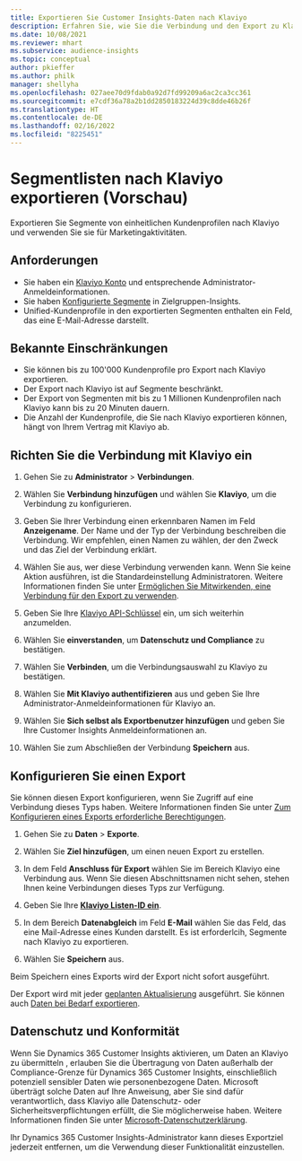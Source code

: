 ```yaml
---
title: Exportieren Sie Customer Insights-Daten nach Klaviyo
description: Erfahren Sie, wie Sie die Verbindung und den Export zu Klaviyo konfigurieren.
ms.date: 10/08/2021
ms.reviewer: mhart
ms.subservice: audience-insights
ms.topic: conceptual
author: pkieffer
ms.author: philk
manager: shellyha
ms.openlocfilehash: 027aee70d9fdab0a92d7fd99209a6ac2ca3cc361
ms.sourcegitcommit: e7cdf36a78a2b1dd2850183224d39c8dde46b26f
ms.translationtype: HT
ms.contentlocale: de-DE
ms.lasthandoff: 02/16/2022
ms.locfileid: "8225451"
---
```

# <a name="export-segment-lists-to-klaviyo-preview"></a>Segmentlisten nach Klaviyo exportieren (Vorschau)

Exportieren Sie Segmente von einheitlichen Kundenprofilen nach Klaviyo und verwenden Sie sie für Marketingaktivitäten.

## <a name="prerequisites"></a>Anforderungen

-   Sie haben ein [Klaviyo Konto](https://www.klaviyo.com/) und entsprechende Administrator-Anmeldeinformationen.
-   Sie haben [Konfigurierte Segmente](segments.md) in Zielgruppen-Insights.
-   Unified-Kundenprofile in den exportierten Segmenten enthalten ein Feld, das eine E-Mail-Adresse darstellt.

## <a name="known-limitations"></a>Bekannte Einschränkungen

- Sie können bis zu 100'000 Kundenprofile pro Export nach Klaviyo exportieren.
- Der Export nach Klaviyo ist auf Segmente beschränkt.
- Der Export von Segmenten mit bis zu 1 Millionen Kundenprofilen nach Klaviyo kann bis zu 20 Minuten dauern. 
- Die Anzahl der Kundenprofile, die Sie nach Klaviyo exportieren können, hängt von Ihrem Vertrag mit Klaviyo ab.

## <a name="set-up-connection-to-klaviyo"></a>Richten Sie die Verbindung mit Klaviyo ein

1. Gehen Sie zu **Administrator** > **Verbindungen**.

1. Wählen Sie **Verbindung hinzufügen** und wählen Sie **Klaviyo**, um die Verbindung zu konfigurieren.

1. Geben Sie Ihrer Verbindung einen erkennbaren Namen im Feld **Anzeigename**. Der Name und der Typ der Verbindung beschreiben die Verbindung. Wir empfehlen, einen Namen zu wählen, der den Zweck und das Ziel der Verbindung erklärt.

1. Wählen Sie aus, wer diese Verbindung verwenden kann. Wenn Sie keine Aktion ausführen, ist die Standardeinstellung Administratoren. Weitere Informationen finden Sie unter [Ermöglichen Sie Mitwirkenden, eine Verbindung für den Export zu verwenden](connections.md#allow-contributors-to-use-a-connection-for-exports).

1. Geben Sie Ihre [Klaviyo API-Schlüssel](https://help.klaviyo.com/hc/articles/115005062267-How-to-Manage-Your-Account-s-API-Keys) ein, um sich weiterhin anzumelden. 

1. Wählen Sie **einverstanden**, um **Datenschutz und Compliance** zu bestätigen.

1. Wählen Sie **Verbinden**, um die Verbindungsauswahl zu Klaviyo zu bestätigen.

1. Wählen Sie **Mit Klaviyo authentifizieren** aus und geben Sie Ihre Administrator-Anmeldeinformationen für Klaviyo an.

1. Wählen Sie **Sich selbst als Exportbenutzer hinzufügen** und geben Sie Ihre Customer Insights Anmeldeinformationen an.

1. Wählen Sie zum Abschließen der Verbindung **Speichern** aus.

## <a name="configure-an-export"></a>Konfigurieren Sie einen Export

Sie können diesen Export konfigurieren, wenn Sie Zugriff auf eine Verbindung dieses Typs haben. Weitere Informationen finden Sie unter [Zum Konfigurieren eines Exports erforderliche Berechtigungen](export-destinations.md#set-up-a-new-export).

1. Gehen Sie zu **Daten** > **Exporte**.

1. Wählen Sie **Ziel hinzufügen**, um einen neuen Export zu erstellen.

1. In dem Feld **Anschluss für Export** wählen Sie im Bereich Klaviyo eine Verbindung aus. Wenn Sie diesen Abschnittsnamen nicht sehen, stehen Ihnen keine Verbindungen dieses Typs zur Verfügung.

1. Geben Sie Ihre [**Klaviyo Listen-ID ein**](https://help.klaviyo.com/hc/articles/115005078647-How-to-Find-a-List-ID).     

3. In dem Bereich **Datenabgleich** im Feld **E-Mail** wählen Sie das Feld, das eine Mail-Adresse eines Kunden darstellt. Es ist erforderlcih, Segmente nach Klaviyo zu exportieren.

1. Wählen Sie **Speichern** aus.

Beim Speichern eines Exports wird der Export nicht sofort ausgeführt.

Der Export wird mit jeder [geplanten Aktualisierung](system.md#schedule-tab) ausgeführt. Sie können auch [Daten bei Bedarf exportieren](export-destinations.md#run-exports-on-demand). 


## <a name="data-privacy-and-compliance"></a>Datenschutz und Konformität

Wenn Sie Dynamics 365 Customer Insights aktivieren, um Daten an Klaviyo zu übermitteln , erlauben Sie die Übertragung von Daten außerhalb der Compliance-Grenze für Dynamics 365 Customer Insights, einschließlich potenziell sensibler Daten wie personenbezogene Daten. Microsoft überträgt solche Daten auf Ihre Anweisung, aber Sie sind dafür verantwortlich, dass Klaviyo alle Datenschutz- oder Sicherheitsverpflichtungen erfüllt, die Sie möglicherweise haben. Weitere Informationen finden Sie unter [Microsoft-Datenschutzerklärung](https://go.microsoft.com/fwlink/?linkid=396732).

Ihr Dynamics 365 Customer Insights-Administrator kann dieses Exportziel jederzeit entfernen, um die Verwendung dieser Funktionalität einzustellen.
